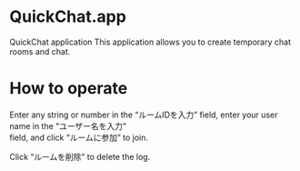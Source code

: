 # QuickChat.app
QuickChat application
This application allows you to create temporary chat rooms and chat.

# How to operate
Enter any string or number in the “ルームIDを入力” field, enter your user name in the “ユーザー名を入力”  
field, and click “ルームに参加” to join.

Click “ルームを削除” to delete the log.
